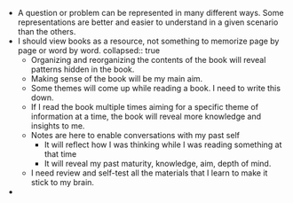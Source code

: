 - A question or problem can be represented in many different ways. Some representations are better and easier to understand in a given scenario than the others.
- I should view books as a resource, not something to memorize page by page or word by word.
  collapsed:: true
	- Organizing and reorganizing the contents of the book will reveal patterns hidden in the book.
	- Making sense of the book will be my main aim.
	- Some themes will come up while reading a book. I need to write this down.
	- If I read the book multiple times aiming for a specific theme of information at a time, the book will reveal more knowledge and insights to me.
	- Notes are here to enable conversations with my past self
		- It will reflect how I was thinking while I was reading something at that time
		- It will reveal my past maturity, knowledge, aim, depth of mind.
	- I need review and self-test all the materials that I learn to make it stick to my brain.
-